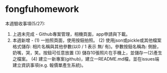# fongfuhomework
本週驗收事項(5/27):
1. 上週未完成 - Github專案管理，相機頁面，app申請與下載。
2. 本週新增 - (1) 一拍照頁面，使用按鈕拍照。
                   (2) 使用json或pickle或其他檔案格式儲存: 相片名稱與其他參數(以0 / 1 表示 無/ 有)。參數按鈕名稱為: 側臉，奶嘴，哭，笑。按鈕可任意放置
(3) 儲存10張照片在手機上，並儲存一(2)產生之檔案。
(4) 建立一新專案(github)，建立一README.md檔，並在issues端建立資訊事項(e.g. 報價單產生系統)。
